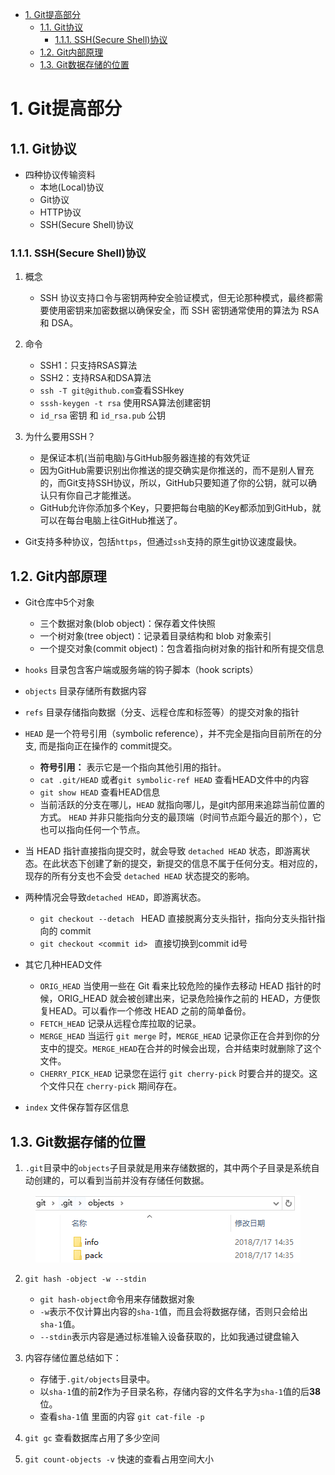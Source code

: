 <!--
 * @Author: JohnJeep
 * @Date: 2020-05-01 16:22:04
 * @LastEditTime: 2020-06-22 22:07:19
 * @LastEditors: Please set LastEditors
 * @Description: Git内部原理剖析
 * @FilePath: /Git/02-git-advance.md
--> 

<!-- TOC -->

- [1. Git提高部分](#1-git提高部分)
  - [1.1. Git协议](#11-git协议)
    - [1.1.1. SSH(Secure Shell)协议](#111-sshsecure-shell协议)
  - [1.2. Git内部原理](#12-git内部原理)
  - [1.3. Git数据存储的位置](#13-git数据存储的位置)

<!-- /TOC -->
# 1. Git提高部分

## 1.1. Git协议
- 四种协议传输资料
  - 本地(Local)协议
  - Git协议
  - HTTP协议
  - SSH(Secure Shell)协议


### 1.1.1. SSH(Secure Shell)协议
1. 概念
   - SSH 协议支持口令与密钥两种安全验证模式，但无论那种模式，最终都需要使用密钥来加密数据以确保安全，而 SSH 密钥通常使用的算法为 RSA 和 DSA。


2. 命令　
   - SSH1：只支持RSAS算法
   - SSH2：支持RSA和DSA算法  
   - `ssh -T git@github.com`查看SSHkey
   - `sssh-keygen -t rsa` 使用RSA算法创建密钥
   - `id_rsa` 密钥 和 `id_rsa.pub` 公钥


3. 为什么要用SSH？
   - 是保证本机(当前电脑)与GitHub服务器连接的有效凭证
   - 因为GitHub需要识别出你推送的提交确实是你推送的，而不是别人冒充的，而Git支持SSH协议，所以，GitHub只要知道了你的公钥，就可以确认只有你自己才能推送。
   - GitHub允许你添加多个Key，只要把每台电脑的Key都添加到GitHub，就可以在每台电脑上往GitHub推送了。
  - Git支持多种协议，包括`https`，但通过`ssh`支持的原生git协议速度最快。


## 1.2. Git内部原理
- Git仓库中5个对象
  - 三个数据对象(blob object)：保存着文件快照
  - 一个树对象(tree object)：记录着目录结构和 blob 对象索引
  - 一个提交对象(commit object)：包含着指向树对象的指针和所有提交信息


- `hooks` 目录包含客户端或服务端的钩子脚本（hook scripts）
- `objects` 目录存储所有数据内容
- `refs` 目录存储指向数据（分支、远程仓库和标签等）的提交对象的指针


- `HEAD`  是一个符号引用（symbolic reference），并不完全是指向目前所在的分支, 而是指向正在操作的 commit提交。
  - **符号引用：**  表示它是一个指向其他引用的指针。 
  - `cat .git/HEAD` 或者`git symbolic-ref HEAD`  查看HEAD文件中的内容
  - `git show HEAD` 查看HEAD信息
  - 当前活跃的分支在哪儿，`HEAD` 就指向哪儿，是git内部用来追踪当前位置的方式。 `HEAD` 并非只能指向分支的最顶端（时间节点距今最近的那个），它也可以指向任何一个节点。


 - 当 HEAD 指针直接指向提交时，就会导致 `detached HEAD` 状态，即游离状态。在此状态下创建了新的提交，新提交的信息不属于任何分支。相对应的，现存的所有分支也不会受 `detached HEAD` 状态提交的影响。


- 两种情况会导致`detached HEAD`，即游离状态。
  - `git checkout --detach ` HEAD 直接脱离分支头指针，指向分支头指针指向的 commit
  - `git checkout <commit id> ` 直接切换到commit id号


- 其它几种HEAD文件
  - `ORIG_HEAD` 当使用一些在 Git 看来比较危险的操作去移动 HEAD 指针的时候，ORIG_HEAD 就会被创建出来，记录危险操作之前的 HEAD，方便恢复HEAD。可以看作一个修改 HEAD 之前的简单备份。
  - `FETCH_HEAD` 记录从远程仓库拉取的记录。
  - `MERGE_HEAD` 当运行 `git merge` 时，`MERGE_HEAD` 记录你正在合并到你的分支中的提交。`MERGE_HEAD`在合并的时候会出现，合并结束时就删除了这个文件。
  - `CHERRY_PICK_HEAD` 记录您在运行 `git cherry-pick` 时要合并的提交。这个文件只在 `cherry-pick` 期间存在。
- `index` 文件保存暂存区信息


## 1.3. Git数据存储的位置
1. `.git`目录中的`objects`子目录就是用来存储数据的，其中两个子目录是系统自动创建的，可以看到当前并没有存储任何数据。
<center> <img src="./figure/objects目录.png"/> </center>


2. `git hash -object -w --stdin`  
   - `git hash-object`命令用来存储数据对象
   - `-w`表示不仅计算出内容的`sha-1`值，而且会将数据存储，否则只会给出`sha-1`值。
   - `--stdin`表示内容是通过标准输入设备获取的，比如我通过键盘输入


3. 内容存储位置总结如下：
   - 存储于`.git/objects`目录中。
   - 以`sha-1`值的前**2**作为子目录名称，存储内容的文件名字为`sha-1`值的后**38**位。
   - 查看`sha-1`值 里面的内容 `git cat-file -p`


4. `git gc` 查看数据库占用了多少空间
5. `git count-objects -v` 快速的查看占用空间大小












